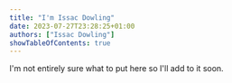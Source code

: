```yaml
---
title: "I'm Issac Dowling"
date: 2023-07-27T23:28:25+01:00
authors: ["Issac Dowling"]
showTableOfContents: true
---
```


 I'm not entirely sure what to put here so I'll add to it soon.

